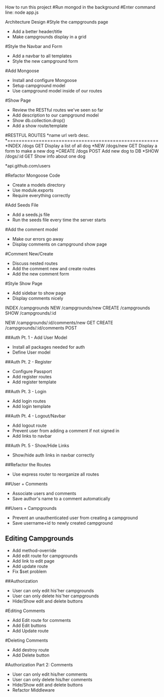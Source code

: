 How to run this project
#Run mongod in the background
#Enter command line: node app.js



Architecture Design
#Style the campgrounds page
* Add a better header/title
* Make campgrounds display in a grid

#Style the Navbar and Form
* Add a navbar to all templates
* Style the new campground form

#Add Mongoose
* Install and configure Mongoose
* Setup campground model
* Use campground model inside of our routes

#Show Page
* Review the RESTful routes we've seen so far
* Add description to our campground model
* Show db.collection.drop()
* Add a show route/template



#RESTFUL ROUTES
*name    url         verb    desc.
*=====================================================
*INDEX   /dogs       GET     Display a list of all dog
*NEW     /dogs/new   GET     Display a form to make a new dog
*CREATE  /dogs       POST    Add new dog to DB
*SHOW    /dogs/:id   GET     Show info about one dog

*api.github.com/users


#Refactor Mongoose Code
* Create a models directory
* Use module.exports
* Require everything correctly

#Add Seeds File
* Add a seeds.js file
* Run the seeds file every time the server starts

#Add the comment model
* Make our errors go away
* Display comments on campground show page

#Comment New/Create
* Discuss nested routes
* Add the comment new and create routes
* Add the new comment form

#Style Show Page
* Add sidebar to show page
* Display comments nicely


INDEX   /campgrounds
NEW     /campgrounds/new
CREATE  /campgrounds
SHOW    /campgrounds/:id

NEW     /campgrounds/:id/comments/new  GET
CREATE  /campgrounds/:id/comments      POST



##Auth Pt. 1 - Add User Model
* Install all packages needed for auth
* Define User model 

##Auth Pt. 2 - Register
* Configure Passport
* Add register routes
* Add register template

##Auth Pt. 3 - Login
* Add login routes
* Add login template

##Auth Pt. 4 - Logout/Navbar
* Add logout route
* Prevent user from adding a comment if not signed in
* Add links to navbar

##Auth Pt. 5 - Show/Hide Links
* Show/hide auth links in navbar correctly

##Refactor the Routes
* Use express router to reorganize all routes

##User + Comments
* Associate users and comments
* Save author's name to a comment automatically

##Users + Campgrounds
* Prevent an unauthenticated user from creating a campground
* Save username+id to newly created campground

## Editing Campgrounds
* Add method-override
* Add edit route for campgrounds
* Add link to edit page
* Add update route
* Fix $set problem

##Authorization
* User can only edit his'her campgrounds
* User can only delete his'her campgrounds
* Hide/Show edit and delete buttons

#Editing Comments
* Add Edit route for comments
* Add Edit buttons
* Add Update route

#Deleting Comments
* Add destroy route
* Add Delete button

#Authorization Part 2: Comments
* User can only edit his/her comments
* User can only delete his/her comments
* Hide/Show edit and delete buttons
* Refactor Middleware
